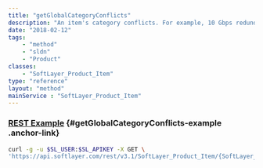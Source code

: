 ```yaml
---
title: "getGlobalCategoryConflicts"
description: "An item's category conflicts. For example, 10 Gbps redundant network functionality cannot be ordered with a secondary GPU and as such is a conflict."
date: "2018-02-12"
tags:
    - "method"
    - "sldn"
    - "Product"
classes:
    - "SoftLayer_Product_Item"
type: "reference"
layout: "method"
mainService : "SoftLayer_Product_Item"
---
```


### [REST Example](#getGlobalCategoryConflicts-example) <a href="/article/rest/"><i class="fas fa-question"></i></a> {#getGlobalCategoryConflicts-example .anchor-link} 
```bash
curl -g -u $SL_USER:$SL_APIKEY -X GET \
'https://api.softlayer.com/rest/v3.1/SoftLayer_Product_Item/{SoftLayer_Product_ItemID}/getGlobalCategoryConflicts'
```
